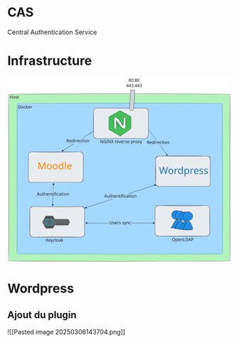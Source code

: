 # CAS
Central Authentication Service

# Infrastructure
![assets/infra.svg](assets/infra.svg)
# Wordpress
## Ajout du plugin
![[Pasted image 20250306143704.png]]
